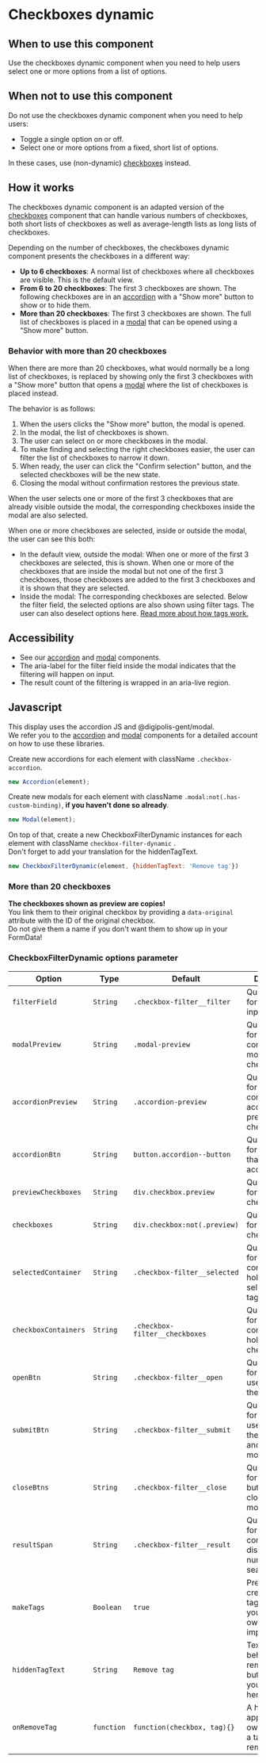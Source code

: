 # Checkboxes dynamic

## When to use this component

Use the checkboxes dynamic component when you need to help users select one or more options from a list of options.

## When not to use this component

Do not use the checkboxes dynamic component when you need to help users:

* Toggle a single option on or off.
* Select one or more options from a fixed, short list of options.

In these cases, use (non-dynamic) <a href="{{path './checkboxes'}}">checkboxes</a> instead.

## How it works

The checkboxes dynamic component is an adapted version of the <a href="{{path './checkboxes'}}">checkboxes</a> component that can handle various numbers of checkboxes, both short lists of checkboxes as well as average-length lists as long lists of checkboxes.

Depending on the number of checkboxes, the checkboxes dynamic component presents the checkboxes in a different way:

* **Up to 6 checkboxes**: A normal list of checkboxes where all checkboxes are visible. This is the default view.
* **From 6 to 20 checkboxes**: The first 3 checkboxes are shown. The following checkboxes are in an <a href="{{path './accordion'}}">accordion</a>  with a "Show more" button to show or to hide them.
* **More than 20 checkboxes**: The first 3 checkboxes are shown. The full list of checkboxes is placed in a <a href="{{path './modal'}}">modal</a> that can be opened using a "Show more" button.

### Behavior with more than 20 checkboxes

When there are more than 20 checkboxes, what would normally be a long list of checkboxes, is replaced by showing only the first 3 checkboxes with a "Show more" button that opens a <a href="{{path './modal'}}">modal</a> where the list of checkboxes is placed instead.

The behavior is as follows:

1. When the users clicks the "Show more" button, the modal is opened.
2. In the modal, the list of checkboxes is shown.
3. The user can select on or more checkboxes in the modal.
4. To make finding and selecting the right checkboxes easier, the user can filter the list of checkboxes to narrow it down.
5. When ready, the user can click the "Confirm selection" button, and the selected checkboxes will be the new state.
6. Closing the modal without confirmation restores the previous state.

When the user selects one or more of the first 3 checkboxes that are already visible outside the modal, the corresponding checkboxes inside the modal are also selected.

When one or more checkboxes are selected, inside or outside the modal, the user can see this both:

* In the default view, outside the modal: When one or more of the first 3 checkboxes are selected, this is shown. When one or more of the checkboxes that are inside the modal but not one of the first 3 checkboxes, those checkboxes are added to the first 3 checkboxes and it is shown that they are selected.
* Inside the modal: The corresponding checkboxes are selected. Below the filter field, the selected options are also shown using filter tags. The user can also deselect options here. <a href="{{path './tag'}}">Read more about how tags work.</a>

## Accessibility

* See our <a href="{{path './accordion'}}">accordion</a>
  and <a href="{{path './modal'}}">modal</a> components.
* The aria-label for the filter field inside the modal indicates that the
  filtering will happen on input.  
* The result count of the filtering is wrapped in an aria-live region.

## Javascript

This display uses the accordion JS and @digipolis-gent/modal.  
We refer you to the <a href="{{path './accordion'}}">accordion</a> and
<a href="{{path './modal'}}">modal</a> components for a detailed account on how to use these libraries.

Create new accordions for each element with className `.checkbox-accordion`.

```js
new Accordion(element);
```

Create new modals for each element with className `.modal:not(.has-custom-binding)`,
**if you haven't done so already**.

```js
new Modal(element);
```

On top of that, create a new CheckboxFilterDynamic instances
for each element with className `checkbox-filter-dynamic` .  
Don't forget to add your translation for the hiddenTagText.

```js
new CheckboxFilterDynamic(element, {hiddenTagText: 'Remove tag'})
```

### More than 20 checkboxes

**The checkboxes shown as preview are copies!**  
You link them to their original checkbox by providing a `data-original` attribute
with the ID of the original checkbox.  
Do not give them a name if you don't want them to show up in your FormData!

### CheckboxFilterDynamic options parameter

| Option | Type | Default | Description |
| --- | --- | --- | --- |
| `filterField` | `String` | `.checkbox-filter__filter` | QuerySelector for the filter input field. |
| `modalPreview` | `String` | `.modal-preview` | QuerySelector for the wrapper containing modal preview checkboxes. |
| `accordionPreview` | `String` | `.accordion-preview` | QuerySelector for the wrapper containing accordion preview checkboxes. |
| `accordionBtn` | `String` | `button.accordion--button` | QuerySelector for the button that toggles the accordion. |
| `previewCheckboxes` | `String` | `div.checkbox.preview` | QuerySelector for the preview checkboxes. |
| `checkboxes` | `String` | `div.checkbox:not(.preview)` | QuerySelector for the checkboxes. |
| `selectedContainer` | `String` | `.checkbox-filter__selected` | QuerySelector for the container holding the selected filter tags. |
| `checkboxContainers` | `String` | `.checkbox-filter__checkboxes` | QuerySelector for the container holding the checkboxes. |
| `openBtn` | `String` | `.checkbox-filter__open` | QuerySelector for the button used to open the modal. |
| `submitBtn` | `String` | `.checkbox-filter__submit` | QuerySelector for the button used to confirm the selection and close the modal. |
| `closeBtns` | `String` | `.checkbox-filter__close` | QuerySelector for a list of buttons used to close the modal. |
| `resultSpan` | `String` | `.checkbox-filter__result` | QuerySelector for the container to display the number of search results. |
| `makeTags` | `Boolean` | `true` | Prevent creation of tags, in case you have your own implementation. |
| `hiddenTagText` | `String` | `Remove tag` | Text used behind the remove-tag button, insert your translation here. |
| `onRemoveTag` | `function` | `function(checkbox, tag){}` | A hook to append your own logic after a tag has been removed. |

